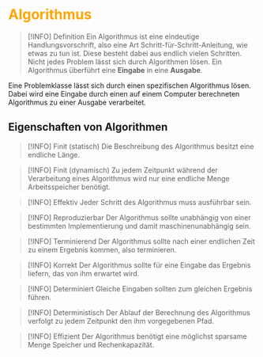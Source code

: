# <font color = "orange">Algorithmus</font>
>[!INFO] Definition
>Ein Algorithmus ist eine eindeutige Handlungsvorschrift, also eine Art Schritt-für-Schritt-Anleitung, wie etwas zu tun ist. Diese besteht dabei aus endlich vielen Schritten.
>Nicht jedes Problem lässt sich durch Algorithmen lösen.
>Ein Algorithmus überführt eine **Eingabe** in eine **Ausgabe**.

Eine Problemklasse lässt sich durch einen spezifischen Algorithmus lösen. Dabei wird eine Eingabe durch einen auf einem Computer berechneten Algorithmus zu einer Ausgabe verarbeitet.
## Eigenschaften von Algorithmen
>[!INFO] Finit (statisch)
>Die Beschreibung des Algorithmus besitzt eine endliche Länge.

>[!INFO] Finit (dynamisch)
>Zu jedem Zeitpunkt während der Verarbeitung eines Algorithmus wird nur eine endliche Menge Arbeitsspeicher benötigt.

>[!INFO] Effektiv
>Jeder Schritt des Algorithmus muss ausführbar sein.

>[!INFO] Reproduzierbar
>Der Algorithmus sollte unabhängig von einer bestimmten Implementierung und damit maschinenunabhängig sein.

>[!INFO] Terminierend
>Der Algorithmus sollte nach einer endlichen Zeit zu einem Ergebnis kommen, also terminieren.

>[!INFO] Korrekt
>Der Algorithmus sollte für eine Eingabe das Ergebnis liefern, das von ihm erwartet wird.

>[!INFO] Determiniert
>Gleiche Eingaben sollten zum gleichen Ergebnis führen.

>[!INFO] Deterministisch
>Der Ablauf der Berechnung des Algorithmus verfolgt zu jedem Zeitpunkt den ihm vorgegebenen Pfad.

>[!INFO] Effizient
>Der Algorithmus benötigt eine möglichst sparsame Menge Speicher und Rechenkapazität.

